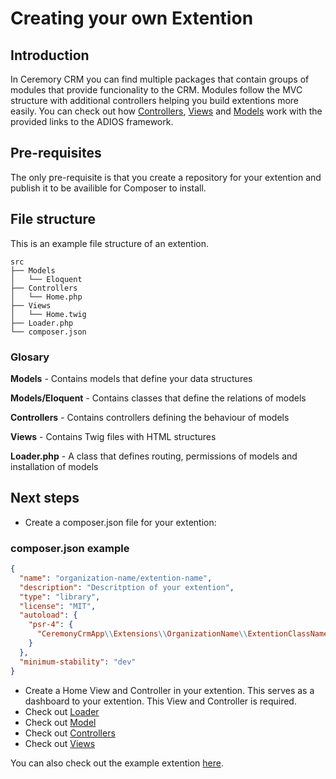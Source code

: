 # Creating your own Extention

## Introduction

In Ceremory CRM you can find multiple packages that contain groups of modules that provide funcionality to the CRM.
Modules follow the MVC structure with additional controllers helping you build extentions more easily. You can check out how [Controllers](../assets/images/Ceremony_deals.jpg), [Views](../assets/images/Ceremony_deals.jpg) and [Models](../assets/images/Ceremony_deals.jpg) work with the provided links to the ADIOS framework.

## Pre-requisites

The only pre-requisite is that you create a repository for your extention and publish it to be availible for Composer to install.

## File structure

This is an example file structure of an extention.

```
src
├── Models
│   └── Eloquent
├── Controllers
│   └── Home.php
├── Views
│   └── Home.twig
├── Loader.php
└── composer.json
```

### Glosary

**Models** - Contains models that define your data structures

**Models/Eloquent** - Contains classes that define the relations of models

**Controllers** - Contains controllers defining the behaviour of models

**Views** - Contains Twig files with HTML structures

**Loader.php** - A class that defines routing, permissions of models and installation of models

## Next steps

- Create a composer.json file for your extention:
### composer.json example

```json
{
  "name": "organization-name/extention-name",
  "description": "Descritption of your extention",
  "type": "library",
  "license": "MIT",
  "autoload": {
    "psr-4": {
      "CeremonyCrmApp\\Extensions\\OrganizationName\\ExtentionClassName\\": "src/"
    }
  },
  "minimum-stability": "dev"
}
```

- Create a Home View and Controller in your extention. This serves as a dashboard to your extention. This View and Controller is required.
- Check out [Loader](loader)
- Check out [Model](model)
- Check out [Controllers](controllers)
- Check out [Views](views)

You can also check out the example extention [here](https://github.com/wai-blue/crmn-ext-hello-world).